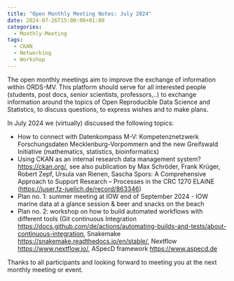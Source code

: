 ```yaml
---
title: "Open Monthly Meeting Notes: July 2024"
date: 2024-07-26T15:00:00+01:00
categories:
  - Monthly-Meeting
tags:
  - CKAN
  - Networking
  - Workshop
---
```


The open monthly meetings aim to improve the exchange of information within ORDS-MV. This platform should serve for all interested people (students, post docs, senior scientists, professors,..) to exchange information around the topics of Open Reproducible Data Science and Statistics, to discuss questions, to express wishes and to make plans.

In July 2024 we (virtually) discussed the following topics:

* How to connect with Datenkompass M-V: Kompetenznetzwerk Forschungsdaten Mecklenburg-Vorpommern and the new Greifswald Initiative (mathematics, statistics, bioinformatics)
* Using CKAN as an internal research data management system? https://ckan.org/, see also publication by Max Schröder, Frank Krüger, Robert Zepf, Ursula van Rienen, Sascha Spors: A Comprehensive Approach to Support Research – Processes in the CRC 1270 ELAINE (https://juser.fz-juelich.de/record/863346)
* Plan no. 1: summer meeting at IOW end of September 2024 - IOW marine data at a glance session & beer and snacks on the beach
* Plan no. 2: workshop on how to build automated workflows with different tools (Git continuous Integration https://docs.github.com/de/actions/automating-builds-and-tests/about-continuous-integration, Snakemake https://snakemake.readthedocs.io/en/stable/, Nextflow https://www.nextflow.io/, ASpecD framework https://www.aspecd.de

Thanks to all participants and looking forward to meeting you at the next monthly meeting or event.

